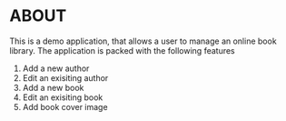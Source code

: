 # ABOUT
This is a demo application, that allows a user to manage an online book library. The application is packed with the following features
1.  Add a new author
2.  Edit an exisiting author
3.  Add a new book
4.  Edit an exisiting book
5.  Add book cover image
